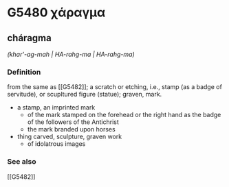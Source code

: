 # G5480 χάραγμα

## cháragma

_(khar'-ag-mah | HA-rahg-ma | HA-rahg-ma)_

### Definition

from the same as [[G5482]]; a scratch or etching, i.e., stamp (as a badge of servitude), or scupltured figure (statue); graven, mark.

- a stamp, an imprinted mark
  - of the mark stamped on the forehead or the right hand as the badge of the followers of the Antichrist
  - the mark branded upon horses
- thing carved, sculpture, graven work
  - of idolatrous images

### See also

[[G5482]]

